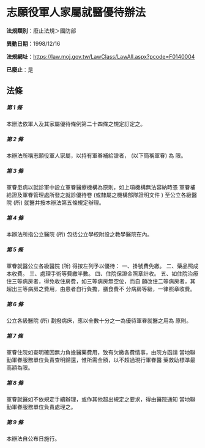 # 志願役軍人家屬就醫優待辦法

**法規類別**：廢止法規＞國防部

**異動日期**：1998/12/16  

**法規網址**：https://law.moj.gov.tw/LawClass/LawAll.aspx?pcode=F0140004

**已廢止**：是



## 法條
##### 第 1 條
本辦法依軍人及其家屬優待條例第二十四條之規定訂定之。

##### 第 2 條
本辦法所稱志願役軍人家屬，以持有軍眷補給證者， (以下簡稱軍眷) 為
限。

##### 第 3 條
軍眷患病以就診軍中設立軍眷醫療機構為原則，如上項機構無法容納時憑
軍眷補給證及軍眷管理處所發之就診優待卷 (或隸屬之機構部隊證明文件
) 至公立各級醫院 (所) 就醫并按本辦法第五條規定辦理。

##### 第 4 條
本辦法所指公立醫院 (所) 包括公立學校附設之教學醫院在內。

##### 第 5 條
軍眷就醫公立各級醫院 (所) 得按左列予以優待：
一、掛號費免繳。
二、藥品照成本收費。
三、處理手術等費繳半數。
四、住院保證金照章計收。
五、如住院治療住三等病房者，得免收住房費，如三等病房無空位，而自
願改住二等病房者，其超出三等病房之費用，由患者自行負擔，膳食費不
分病房等級，一律照章收費。


##### 第 6 條
公立各級醫院 (所) 劃撥病床，應以全數十分之一為優待軍眷就醫之用為
原則。

##### 第 7 條
軍眷住院如查明確因無力負擔醫藥費用，致有欠繳各費情事，由院方函請
當地聯勤軍眷服務單位負責查明歸還，惟所需金額，以不超過現行軍眷醫
藥救助標準最高額為限。

##### 第 8 條
軍眷就醫如不依規定手續辦理，或作其他超出規定之要求，得由醫院通知
當地聯勤軍眷服務單位負責處理之。

##### 第 9 條
本辦法自公布日施行。


